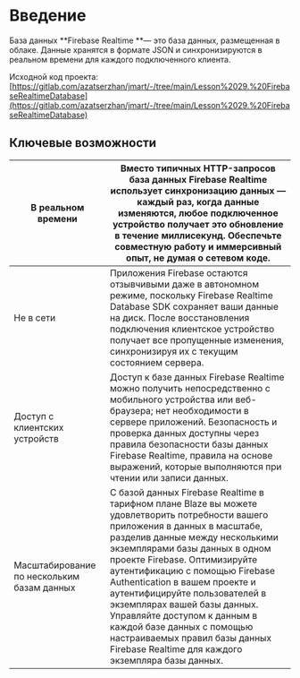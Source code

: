 # Введение

База данных **Firebase Realtime **— это база данных, размещенная в облаке. Данные хранятся в формате JSON и синхронизируются в реальном времени для каждого подключенного клиента.

Исходной код проекта: [https://gitlab.com/azatserzhan/jmart/-/tree/main/Lesson%2029.%20FirebaseRealtimeDatabase](https://gitlab.com/azatserzhan/jmart/-/tree/main/Lesson%2029.%20FirebaseRealtimeDatabase)

## Ключевые возможности


| В реальном времени                                               | Вместо типичных HTTP-запросов база данных Firebase Realtime использует синхронизацию данных — каждый раз, когда данные изменяются, любое подключенное устройство получает это обновление в течение миллисекунд. Обеспечьте совместную работу и иммерсивный опыт, не думая о сетевом коде.                                                                                                                                                                                                                                                                                                                                                                                        |
| -------------------------------------------------------------------------------- | ------------------------------------------------------------------------------------------------------------------------------------------------------------------------------------------------------------------------------------------------------------------------------------------------------------------------------------------------------------------------------------------------------------------------------------------------------------------------------------------------------------------------------------------------------------------------------------------------------------------------------------------------------------------------------------------------------------------------------------------------------------------------------------------------------------------------------------------------------------------------------------------------------------ |
| Не в сети                                                                 | Приложения Firebase остаются отзывчивыми даже в автономном режиме, поскольку Firebase Realtime Database SDK сохраняет ваши данные на диск. После восстановления подключения клиентское устройство получает все пропущенные изменения, синхронизируя их с текущим состоянием сервера.                                                                                                                                                                                                                                                                                                                                                                                                            |
| Доступ с клиентских устройств                          | Доступ к базе данных Firebase Realtime можно получить непосредственно с мобильного устройства или веб-браузера; нет необходимости в сервере приложений. Безопасность и проверка данных доступны через правила безопасности базы данных Firebase Realtime, правила на основе выражений, которые выполняются при чтении или записи данных.                                                                                                                                                                                                                                                                                                            |
| Масштабирование по нескольким базам данных | С базой данных Firebase Realtime в тарифном плане Blaze вы можете удовлетворить потребности вашего приложения в данных в масштабе, разделив данные между несколькими экземплярами базы данных в одном проекте Firebase. Оптимизируйте аутентификацию с помощью Firebase Authentication в вашем проекте и аутентифицируйте пользователей в экземплярах вашей базы данных. Управляйте доступом к данным в каждой базе данных с помощью настраиваемых правил базы данных Firebase Realtime для каждого экземпляра базы данных. |
